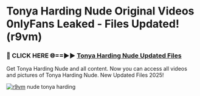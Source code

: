 # Tonya Harding Nude Original Videos 0nlyFans Leaked - Files Updated! (r9vm)

<h3>🔴 CLICK HERE 🌐==►► <a href="https://tinyurl.com/5h6xmrr3" rel="nofollow">Tonya Harding Nude Updated Files</a></h3>

Get Tonya Harding Nude and all content. Now you can access all videos and pictures of Tonya Harding Nude. New Updated Files 2025!

[![r9vm](https://i.imgur.com/KVD873Z.gif)](https://tinyurl.com/5h6xmrr3)
nude tonya harding